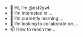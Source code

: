 - 👋 Hi, I’m @dst2ywl
- 👀 I’m interested in ...
- 🌱 I’m currently learning ...
- 💞️ I’m looking to collaborate on ...
- 📫 How to reach me ...

<!---
dst2ywl/dst2ywl is a ✨ special ✨ repository because its `README.md` (this file) appears on your GitHub profile.
You can click the Preview link to take a look at your changes.
--->
